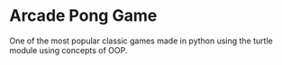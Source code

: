 # Arcade Pong Game
One of the most popular classic games made in python using the turtle module using concepts of OOP.

